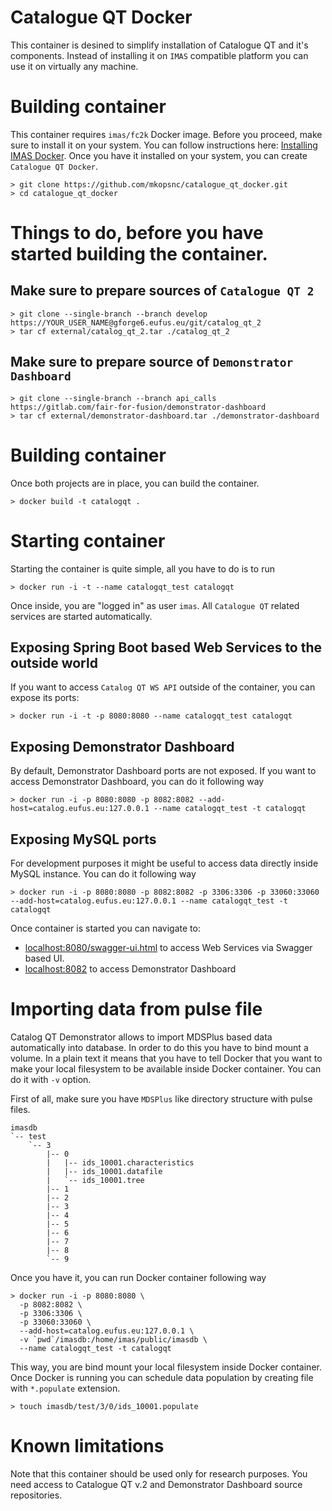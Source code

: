 # Catalogue QT Docker

This container is desined to simplify installation of Catalogue QT and it's components. Instead of installing it on `IMAS` compatible platform you can use it on virtually any machine.

# Building container

This container requires `imas/fc2k` Docker image. Before you proceed, make sure to install it on your system. You can follow instructions here: [Installing IMAS Docker](https://docs.psnc.pl/display/WFMS/IMAS+@+Docker). Once you have it installed on your system, you can create `Catalogue QT Docker`.

```
> git clone https://github.com/mkopsnc/catalogue_qt_docker.git
> cd catalogue_qt_docker
```

# Things to do, before you have started building the container.

## Make sure to prepare sources of `Catalogue QT 2`

```
> git clone --single-branch --branch develop https://YOUR_USER_NAME@gforge6.eufus.eu/git/catalog_qt_2 
> tar cf external/catalog_qt_2.tar ./catalog_qt_2
```

## Make sure to prepare source of `Demonstrator Dashboard`

```
> git clone --single-branch --branch api_calls https://gitlab.com/fair-for-fusion/demonstrator-dashboard
> tar cf external/demonstrator-dashboard.tar ./demonstrator-dashboard
```

# Building container

Once both projects are in place, you can build the container.

```
> docker build -t catalogqt .
```

# Starting container

Starting the container is quite simple, all you have to do is to run

```
> docker run -i -t --name catalogqt_test catalogqt
```
Once inside, you are "logged in" as user `imas`. All `Catalogue QT` related services are started automatically.

## Exposing Spring Boot based Web Services to the outside world

If you want to access `Catalog QT WS API` outside of the container, you can expose its ports:

```
> docker run -i -t -p 8080:8080 --name catalogqt_test catalogqt
```

## Exposing Demonstrator Dashboard

By default, Demonstrator Dashboard ports are not exposed. If you want to access Demonstrator Dashboard, you can do it following way

```
> docker run -i -p 8080:8080 -p 8082:8082 --add-host=catalog.eufus.eu:127.0.0.1 --name catalogqt_test -t catalogqt
```

## Exposing MySQL ports

For development purposes it might be useful to access data directly inside MySQL instance. You can do it following way

```
> docker run -i -p 8080:8080 -p 8082:8082 -p 3306:3306 -p 33060:33060 --add-host=catalog.eufus.eu:127.0.0.1 --name catalogqt_test -t catalogqt
```

Once container is started you can navigate to:

- [localhost:8080/swagger-ui.html](http://localhost:8080/swagger-ui.html) to access Web Services via Swagger based UI.
- [localhost:8082](http://localhost:8082) to access Demonstrator Dashboard

# Importing data from pulse file

Catalog QT Demonstrator allows to import MDSPlus based data automatically into database. In order to do this you have to bind mount a volume. In a plain text it means that you have to tell Docker that you want to make your local filesystem to be available inside Docker container. You can do it with `-v` option.

First of all, make sure you have `MDSPlus` like directory structure with pulse files.

```
imasdb
`-- test
    `-- 3
        |-- 0
        |   |-- ids_10001.characteristics
        |   |-- ids_10001.datafile
        |   `-- ids_10001.tree
        |-- 1
        |-- 2
        |-- 3
        |-- 4
        |-- 5
        |-- 6
        |-- 7
        |-- 8
        `-- 9
```

Once you have it, you can run Docker container following way

```
> docker run -i -p 8080:8080 \
  -p 8082:8082 \
  -p 3306:3306 \
  -p 33060:33060 \
  --add-host=catalog.eufus.eu:127.0.0.1 \
  -v `pwd`/imasdb:/home/imas/public/imasdb \
  --name catalogqt_test -t catalogqt
```

This way, you are bind mount your local filesystem inside Docker container. Once Docker is running you can schedule data population by creating file with `*.populate` extension.

```
> touch imasdb/test/3/0/ids_10001.populate
````

# Known limitations

Note that this container should be used only for research purposes. You need access to Catalogue QT v.2 and Demonstrator Dashboard source repositories.
